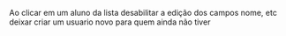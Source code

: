 Ao clicar em um aluno da lista desabilitar a edição dos campos nome, etc
deixar criar um usuario novo para quem ainda não tiver